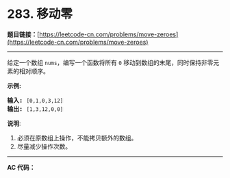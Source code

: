 # 283. 移动零

**题目链接：**[https://leetcode-cn.com/problems/move-zeroes](https://leetcode-cn.com/problems/move-zeroes)

---

<div class="content__1Y2H">
 <div class="notranslate">
  <p>给定一个数组 <code>nums</code>，编写一个函数将所有 <code>0</code> 移动到数组的末尾，同时保持非零元素的相对顺序。</p> 
  <p><strong>示例:</strong></p> 
  <pre class="language-text"><strong>输入:</strong> <code>[0,1,0,3,12]</code>
<strong>输出:</strong> <code>[1,3,12,0,0]</code></pre> 
  <p><strong>说明</strong>:</p> 
  <ol> 
   <li>必须在原数组上操作，不能拷贝额外的数组。</li> 
   <li>尽量减少操作次数。</li> 
  </ol> 
 </div>
</div>

---

**AC 代码：**

```java

```